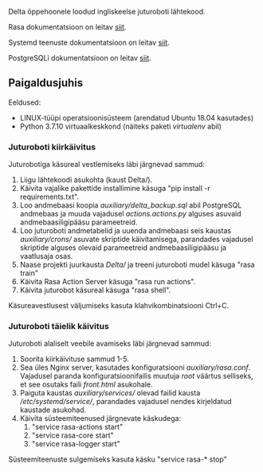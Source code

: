 Delta õppehoonele loodud ingliskeelse juturoboti lähtekood.

Rasa dokumentatsioon on leitav [siit](https://rasa.com/docs/rasa/).

Systemd teenuste dokumentatsioon on leitav [siit](http://manpages.ubuntu.com/manpages/cosmic/man5/systemd.service.5.html).

PostgreSQLi dokumentatsioon on leitav [siit](https://www.postgresql.org/docs/).

## **Paigaldusjuhis**

Eeldused:
* LINUX-tüüpi operatsioonisüsteem (arendatud Ubuntu 18.04 kasutades)
* Python 3.7.10 virtuaalkeskkond (näiteks paketi _virtualenv_ abil)

### **Juturoboti kiirkäivitus**

Juturobotiga käsureal vestlemiseks läbi järgnevad sammud:

1. Liigu lähtekoodi asukohta (kaust Delta/).
2. Käivita vajalike pakettide installimine käsuga "pip install -r requirements.txt".
3. Loo andmebaasi koopia _auxiliary/delta_backup.sql_ abil PostgreSQL andmebaas ja muuda vajadusel _actions.actions.py_
alguses asuvaid andmebaasiligipääsu parameetreid.
4. Loo juturoboti andmetabelid ja uuenda andmebaasi seis kaustas _auxiliary/crons/_ asuvate skriptide käivitamisega,
parandades vajadusel skriptide alguses olevaid parameetreid andmebaasiligipääsu ja vaatlusaja osas.
5. Naase projekti juurkausta _Delta/_ ja treeni juturoboti mudel käsuga "rasa train"
6. Käivita Rasa Action Server käsuga "rasa run actions".
7. Käivita juturobot käsureal käsuga "rasa shell".

Käsureavestlusest väljumiseks kasuta klahvikombinatsiooni Ctrl+C.

### **Juturoboti täielik käivitus**

Juturoboti alaliselt veebile avamiseks läbi järgnevad sammud: 

1. Soorita kiirkäivituse sammud 1-5.
2. Sea üles Nginx server, kasutades konfiguratsiooni _auxiliary/rasa.conf_. Vajadusel paranda konfiguratsioonifailis
muutuja _root_ väärtus selliseks, et see osutaks faili _front.html_ asukohale.
3. Paiguta kaustas _auxiliary/services/_ olevad failid kausta _/etc/systemd/service/_, parandades vajadusel
nendes kirjeldatud kaustade asukohad.
4. Käivita süsteemiteenused järgnevate käskudega:
    1. "service rasa-actions start"
    2. "service rasa-core start"
    3. "service rasa-logger start"

Süsteemiteenuste sulgemiseks kasuta käsku "service rasa-* stop"
